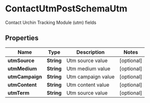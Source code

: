 

# ContactUtmPostSchemaUtm

Contact Urchin Tracking Module (utm) fields

## Properties

| Name | Type | Description | Notes |
|------------ | ------------- | ------------- | -------------|
|**utmSource** | **String** | Utm source value |  [optional] |
|**utmMedium** | **String** | Utm medium value |  [optional] |
|**utmCampaign** | **String** | Utm campaign value |  [optional] |
|**utmContent** | **String** | Utm content value |  [optional] |
|**utmTerm** | **String** | Utm source value |  [optional] |



